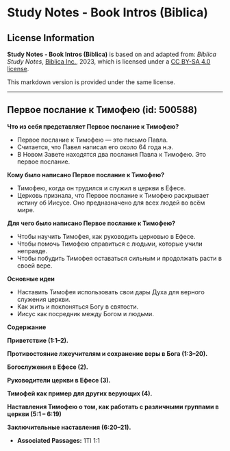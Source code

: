 # Study Notes - Book Intros (Biblica)

## License Information

**Study Notes - Book Intros (Biblica)** is based on and adapted from: _Biblica Study Notes_, [Biblica Inc.](https://www.biblica.com/), 2023, which is licensed under a [CC BY-SA 4.0 license](https://creativecommons.org/licenses/by-sa/4.0/legalcode.en).

This markdown version is provided under the same license.



--------------------------------

## Первое послание к Тимофею (id: 500588)

**Что из себя представляет Первое послание к Тимофею?**

* Первое послание к Тимофею — это письмо Павла.
* Считается, что Павел написал его около 64 года н.э.
* В Новом Завете находятся два послания Павла к Тимофею. Это первое послание.

**Кому было написано Первое послание к Тимофею?**

* Тимофею, когда он трудился и служил в церкви в Ефесе.
* Церковь признала, что Первое послание к Тимофею раскрывает истину об Иисусе. Оно предназначено для всех людей во всём мире.

**Для чего было написано Первое послание к Тимофею?**

* Чтобы научить Тимофея, как руководить церковью в Ефесе.
* Чтобы помочь Тимофею справиться с людьми, которые учили неправде.
* Чтобы побудить Тимофея оставаться сильным и продолжать расти в своей вере.

**Основные идеи**

* Наставить Тимофея использовать свои дары Духа для верного служения церкви.
* Как жить и поклоняться Богу в святости.
* Иисус как посредник между Богом и людьми.

**Содержание**

**Приветствие (1:1–2\).**

**Противостояние лжеучителям и сохранение веры в Бога (1:3–20\).**

**Богослужения в Ефесе (2\).**

**Руководители церкви в Ефесе (3\).**

**Тимофей как пример для других верующих (4\).**

**Наставления Тимофею о том, как работать с различными группами в церкви (5:1 – 6:19\)**

**Заключительные наставления (6:20–21\).**

* **Associated Passages:** 1TI 1:1

